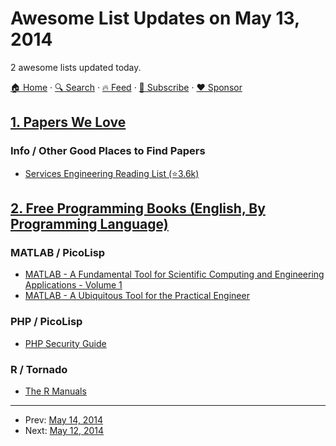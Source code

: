 # Awesome List Updates on May 13, 2014

2 awesome lists updated today.

[🏠 Home](/README.md) · [🔍 Search](https://www.trackawesomelist.com/search/) · [🔥 Feed](https://www.trackawesomelist.com/rss.xml) · [📮 Subscribe](https://trackawesomelist.us17.list-manage.com/subscribe?u=d2f0117aa829c83a63ec63c2f&id=36a103854c) · [❤️  Sponsor](https://github.com/sponsors/theowenyoung)



## [1. Papers We Love](/content/papers-we-love/papers-we-love/README.md)

### Info / Other Good Places to Find Papers

*   [Services Engineering Reading List (⭐3.6k)](https://github.com/mmcgrana/services-engineering)

## [2. Free Programming Books (English, By Programming Language)](/content/EbookFoundation/free-programming-books/README.md)

### MATLAB / PicoLisp

*   [MATLAB - A Fundamental Tool for Scientific Computing and Engineering Applications - Volume 1](http://www.intechopen.com/books/matlab-a-fundamental-tool-for-scientific-computing-and-engineering-applications-volume-1)
*   [MATLAB - A Ubiquitous Tool for the Practical Engineer](http://www.intechopen.com/books/matlab-a-ubiquitous-tool-for-the-practical-engineer)

### PHP / PicoLisp

*   [PHP Security Guide](http://phpsec.org/projects/guide/)

### R / Tornado

*   [The R Manuals](http://cran.r-project.org/manuals.html)

---

- Prev: [May 14, 2014](/content/2014/05/14/README.md)
- Next: [May 12, 2014](/content/2014/05/12/README.md)